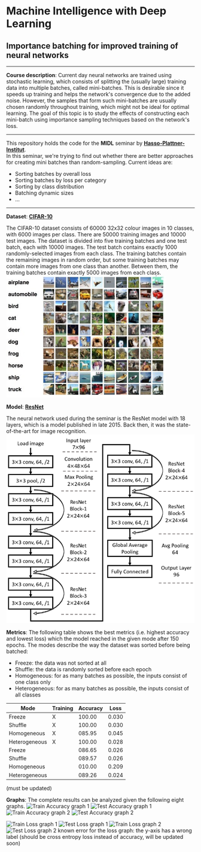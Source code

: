 # Machine Intelligence with Deep Learning
## Importance batching for improved training of neural networks
---
**Course description**: Current day neural networks are trained using stochastic learning, which consists of splitting the (usually large) training data into multiple batches, called mini-batches. This is desirable since it speeds up training and helps the network's convergence due to the added noise. However, the samples that form such mini-batches are usually chosen randomly throughout training, which might not be ideal for optimal learning. The goal of this topic is to study the effects of constructing each mini-batch using importance sampling techniques based on the network's loss.

--- 
This repository holds the code for the **MIDL** seminar by [**Hasso-Plattner-Institut**](https://hpi.de).  
In this seminar, we're trying to find out whether there are better approaches for creating mini batches than random-sampling. Current ideas are:
- Sorting batches by overall loss 
- Sorting batches by loss per category
- Sorting by class distribution
- Batching dynamic sizes
- ...

---
**Dataset**: [**CIFAR-10**](https://www.cs.toronto.edu/~kriz/cifar.html)

The CIFAR-10 dataset consists of 60000 32x32 colour images in 10 classes, with 6000 images per class. There are 50000 training images and 10000 test images.
The dataset is divided into five training batches and one test batch, each with 10000 images. The test batch contains exactly 1000 randomly-selected images from each class. The training batches contain the remaining images in random order, but some training batches may contain more images from one class than another. Between them, the training batches contain exactly 5000 images from each class.
![CIFAR-10](images/cifar10.jpg "CIFAR-10")

**Model**: [**ResNet**](https://arxiv.org/abs/1512.03385)

The neural network used during the seminar is the ResNet model with 18 layers, which is a model published in late 2015. Back then, it was the state-of-the-art for image recognition. 
![ResNet](images/resnet_visualization.png "ResNet")

**Metrics**: The following table shows the best metrics (i.e. highest accuracy and lowest loss) which the model reached in the given mode after 150 epochs. The modes describe the way the dataset was sorted before being batched:
- Freeze: the data was not sorted at all
- Shuffle: the data is randomly sorted before each epoch
- Homogeneous: for as many batches as possible, the inputs consist of one class only
- Heterogeneous: for as many batches as possible, the inputs consist of all classes

| Mode          | Training | Accuracy | Loss  |
|---------------|----------|----------|-------|
|Freeze         | X        |100.00    |0.030  |
|Shuffle        | X        |100.00    |0.030  |
|Homogeneous    | X        |085.95    |0.045  |
|Heterogeneous  | X        |100.00    |0.028  |
|Freeze         |          |086.65    |0.026  |
|Shuffle        |          |089.57    |0.026  |
|Homogeneous    |          |010.00    |0.209  |
|Heterogeneous  |          |089.26    |0.024  |
(must be updated)

**Graphs**: The complete results can be analyzed given the following eight graphs.
![Train Accuracy graph 1](figures/20191129_1_accuracy_train.jpg "Train Accuracy 1")
![Test Accuracy graph 1](figures/20191129_1_accuracy_test.jpg "Test Accuracy 1")
![Train Accuracy graph 2](figures/20191129_2_accuracy_train.jpg "Train Accuracy 2")
![Test Accuracy graph 2](figures/20191129_2_accuracy_test.jpg "Test Accuracy 2")

![Train Loss graph 1](figures/20191129_1_loss_train.jpg "Train Loss 1")
![Test Loss graph 1](figures/20191129_1_loss_test.jpg "Test Loss 1")
![Train Loss graph 2](figures/20191129_2_loss_train.jpg "Train Loss 2")
![Test Loss graph 2](figures/20191129_2_loss_test.jpg "Test Loss 2")
known error for the loss graph: the y-axis has a wrong label (should be cross entropy loss instead of accuracy, will be updated soon)
